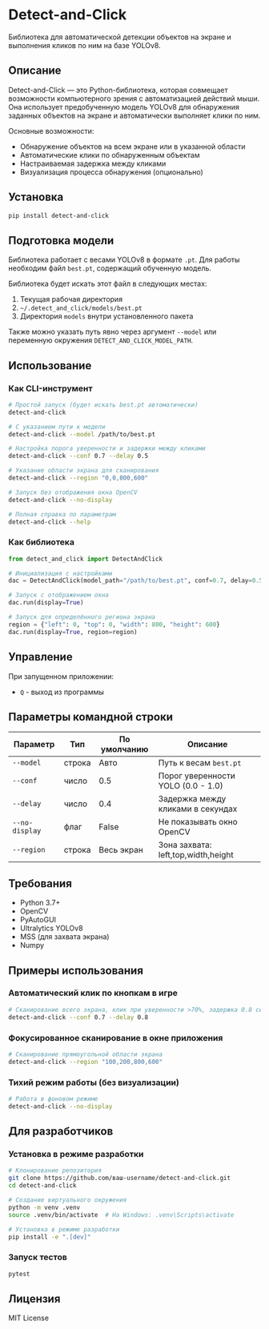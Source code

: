 # Detect-and-Click

Библиотека для автоматической детекции объектов на экране и выполнения кликов по ним на базе YOLOv8.

## Описание

Detect-and-Click — это Python-библиотека, которая совмещает возможности компьютерного зрения с автоматизацией действий мыши. Она использует предобученную модель YOLOv8 для обнаружения заданных объектов на экране и автоматически выполняет клики по ним.

Основные возможности:
- Обнаружение объектов на всем экране или в указанной области
- Автоматические клики по обнаруженным объектам
- Настраиваемая задержка между кликами
- Визуализация процесса обнаружения (опционально)

## Установка

```bash
pip install detect-and-click
```

## Подготовка модели

Библиотека работает с весами YOLOv8 в формате `.pt`. Для работы необходим файл `best.pt`, содержащий обученную модель.

Библиотека будет искать этот файл в следующих местах:
1. Текущая рабочая директория
2. `~/.detect_and_click/models/best.pt`
3. Директория `models` внутри установленного пакета

Также можно указать путь явно через аргумент `--model` или переменную окружения `DETECT_AND_CLICK_MODEL_PATH`.

## Использование

### Как CLI-инструмент

```bash
# Простой запуск (будет искать best.pt автоматически)
detect-and-click

# С указанием пути к модели
detect-and-click --model /path/to/best.pt

# Настройка порога уверенности и задержки между кликами
detect-and-click --conf 0.7 --delay 0.5

# Указание области экрана для сканирования
detect-and-click --region "0,0,800,600"

# Запуск без отображения окна OpenCV
detect-and-click --no-display

# Полная справка по параметрам
detect-and-click --help
```

### Как библиотека

```python
from detect_and_click import DetectAndClick

# Инициализация с настройками
dac = DetectAndClick(model_path="/path/to/best.pt", conf=0.7, delay=0.5)

# Запуск с отображением окна
dac.run(display=True)

# Запуск для определённого региона экрана
region = {"left": 0, "top": 0, "width": 800, "height": 600}
dac.run(display=True, region=region)
```

## Управление

При запущенном приложении:
- `Q` - выход из программы

## Параметры командной строки

| Параметр | Тип | По умолчанию | Описание |
|----------|-----|--------------|----------|
| `--model` | строка | Авто | Путь к весам `best.pt` |
| `--conf` | число | 0.5 | Порог уверенности YOLO (0.0 - 1.0) |
| `--delay` | число | 0.4 | Задержка между кликами в секундах |
| `--no-display` | флаг | False | Не показывать окно OpenCV |
| `--region` | строка | Весь экран | Зона захвата: left,top,width,height |

## Требования

- Python 3.7+
- OpenCV
- PyAutoGUI
- Ultralytics YOLOv8
- MSS (для захвата экрана)
- Numpy

## Примеры использования

### Автоматический клик по кнопкам в игре

```bash
# Сканирование всего экрана, клик при уверенности >70%, задержка 0.8 сек
detect-and-click --conf 0.7 --delay 0.8
```

### Фокусированное сканирование в окне приложения

```bash
# Сканирование прямоугольной области экрана
detect-and-click --region "100,200,800,600"
```

### Тихий режим работы (без визуализации)

```bash
# Работа в фоновом режиме
detect-and-click --no-display
```

## Для разработчиков

### Установка в режиме разработки

```bash
# Клонирование репозитория
git clone https://github.com/ваш-username/detect-and-click.git
cd detect-and-click

# Создание виртуального окружения
python -m venv .venv
source .venv/bin/activate  # На Windows: .venv\Scripts\activate

# Установка в режиме разработки
pip install -e ".[dev]"
```

### Запуск тестов

```bash
pytest
```

## Лицензия

MIT License